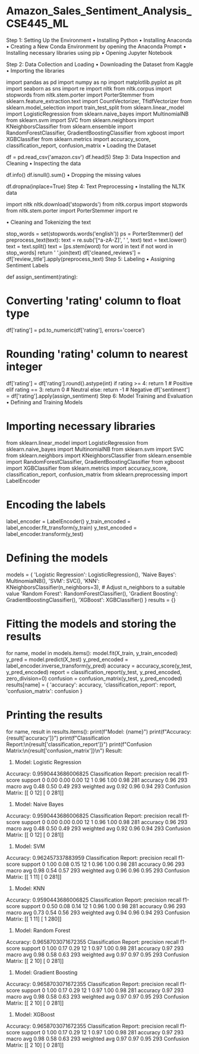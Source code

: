 # Amazon_Sales_Sentiment_Analysis_CSE445_ML


 Step 1: Setting Up the Environment 
•	Installing Python 
•	Installing Anaconda 
•	Creating a New Conda Environment by opening the Anaconda Prompt 
•	Installing necessary libraries using pip 
•	Opening Jupyter Notebook 

Step 2: Data Collection and Loading 
•	Downloading the Dataset from Kaggle 
•	Importing the libraries 

import pandas as pd 
import numpy as np 
import matplotlib.pyplot as plt 
import seaborn as sns 
import re 
import nltk 
from nltk.corpus import stopwords 
from nltk.stem.porter import PorterStemmer 
from sklearn.feature_extraction.text import CountVectorizer, TfidfVectorizer 
from sklearn.model_selection import train_test_split 
from sklearn.linear_model import LogisticRegression 
from sklearn.naive_bayes import MultinomialNB 
from sklearn.svm import SVC 
from sklearn.neighbors import KNeighborsClassifier 
from sklearn.ensemble import RandomForestClassifier, GradientBoostingClassifier 
from xgboost import XGBClassifier 
from sklearn.metrics import accuracy_score, classification_report, confusion_matrix 
•	Loading the Dataset 

df = pd.read_csv('amazon.csv') df.head(5) 
Step 3: Data Inspection and Cleaning 
•	Inspecting the data 

df.info() 
df.isnull().sum() 
•	Dropping the missing values 

df.dropna(inplace=True) 
Step 4: Text Preprocessing 
•	Installing the NLTK data 

import nltk 
nltk.download('stopwords') 
from nltk.corpus import stopwords 
from nltk.stem.porter import PorterStemmer 
import re 

•	Cleaning and Tokenizing the text 

stop_words = set(stopwords.words('english')) 
ps = PorterStemmer() 
def preprocess_text(text): 
text = re.sub('[^a-zA-Z]', ' ', text) 
text = text.lower() 
text = text.split() 
text = [ps.stem(word) for word in text if not word in stop_words] 
return ' '.join(text) 
df['cleaned_reviews'] = df['review_title'].apply(preprocess_text) 
Step 5: Labeling 
•	Assigning Sentiment Labels 

def assign_sentiment(rating): 
# Converting 'rating' column to float type 
df['rating'] = pd.to_numeric(df['rating'], errors='coerce') 
# Rounding 'rating' column to nearest integer 
df['rating'] = df['rating'].round().astype(int) 
if rating >= 4: 
return 1 # Positive 
elif rating == 3: 
return 0 # Neutral 
else: 
return -1 # Negative 
df['sentiment'] = df['rating'].apply(assign_sentiment) 
Step 6: Model Training and Evaluation 
•	Defining and Training Models 

# Importing necessary libraries 
from sklearn.linear_model import LogisticRegression 
from sklearn.naive_bayes import MultinomialNB 
from sklearn.svm import SVC 
from sklearn.neighbors import KNeighborsClassifier 
from sklearn.ensemble import RandomForestClassifier, GradientBoostingClassifier 
from xgboost import XGBClassifier 
from sklearn.metrics import accuracy_score, classification_report, confusion_matrix 
from sklearn.preprocessing import LabelEncoder 
# Encoding the labels 
label_encoder = LabelEncoder() 
y_train_encoded = label_encoder.fit_transform(y_train) 
y_test_encoded = label_encoder.transform(y_test) 
# Defining the models 
models = { 
'Logistic Regression': LogisticRegression(), 
'Naive Bayes': MultinomialNB(), 
'SVM': SVC(), 
'KNN': KNeighborsClassifier(n_neighbors=3), # Adjust n_neighbors to a suitable value 
'Random Forest': RandomForestClassifier(), 
'Gradient Boosting': GradientBoostingClassifier(), 
'XGBoost': XGBClassifier() 
} 
results = {} 
# Fitting the models and storing the results 
for name, model in models.items(): 
model.fit(X_train, y_train_encoded) 
y_pred = model.predict(X_test) 
y_pred_encoded = label_encoder.inverse_transform(y_pred) 
accuracy = accuracy_score(y_test, y_pred_encoded) 
report = classification_report(y_test, y_pred_encoded, zero_division=0) 
confusion = confusion_matrix(y_test, y_pred_encoded) 
results[name] = { 
'accuracy': accuracy, 
'classification_report': report, 
'confusion_matrix': confusion 
} 
# Printing the results 
for name, result in results.items(): 
print(f"Model: {name}") 
print(f"Accuracy: {result['accuracy']}") 
print(f"Classification Report:\n{result['classification_report']}") 
print(f"Confusion Matrix:\n{result['confusion_matrix']}\n") 
Result: 
1.	Model: Logistic Regression 

Accuracy: 0.9590443686006825 
Classification Report: 
precision recall f1-score support 
0 0.00 0.00 0.00 12 
1 0.96 1.00 0.98 281 
accuracy 0.96 293 
macro avg 0.48 0.50 0.49 293 
weighted avg 0.92 0.96 0.94 293 
Confusion Matrix: 
[[ 0 12] 
[ 0 281]] 
1.	Model: Naive Bayes 

Accuracy: 0.9590443686006825 
Classification Report: 
precision recall f1-score support 
0 0.00 0.00 0.00 12 
1 0.96 1.00 0.98 281 
accuracy 0.96 293 
macro avg 0.48 0.50 0.49 293 
weighted avg 0.92 0.96 0.94 293 
Confusion Matrix: 
[[ 0 12] 
[ 0 281]] 

1.	Model: SVM 

Accuracy: 0.962457337883959 
Classification Report: 
precision recall f1-score support 
0 1.00 0.08 0.15 12 
1 0.96 1.00 0.98 281 
accuracy 0.96 293 
macro avg 0.98 0.54 0.57 293 
weighted avg 0.96 0.96 0.95 293 
Confusion Matrix: 
[[ 1 11] 
[ 0 281]] 
1.	Model: KNN 

Accuracy: 0.9590443686006825 
Classification Report: 
precision recall f1-score support 
0 0.50 0.08 0.14 12 
1 0.96 1.00 0.98 281 
accuracy 0.96 293 
macro avg 0.73 0.54 0.56 293 
weighted avg 0.94 0.96 0.94 293 
Confusion Matrix: 
[[ 1 11] 
[ 1 280]] 

1.	Model: Random Forest 

Accuracy: 0.9658703071672355 
Classification Report: 
precision recall f1-score support 
0 1.00 0.17 0.29 12 
1 0.97 1.00 0.98 281 
accuracy 0.97 293 
macro avg 0.98 0.58 0.63 293 
weighted avg 0.97 0.97 0.95 293 
Confusion Matrix: 
[[ 2 10] 
[ 0 281]] 
1.	Model: Gradient Boosting 

Accuracy: 0.9658703071672355 
Classification Report: 
precision recall f1-score support 
0 1.00 0.17 0.29 12 
1 0.97 1.00 0.98 281 
accuracy 0.97 293 
macro avg 0.98 0.58 0.63 293 
weighted avg 0.97 0.97 0.95 293 
Confusion Matrix: 
[[ 2 10] 
[ 0 281]] 

1.	Model: XGBoost 

Accuracy: 0.9658703071672355 
Classification Report: 
precision recall f1-score support 
0 1.00 0.17 0.29 12 
1 0.97 1.00 0.98 281 
accuracy 0.97 293 
macro avg 0.98 0.58 0.63 293 
weighted avg 0.97 0.97 0.95 293 
Confusion Matrix: 
[[ 2 10] 
[ 0 281]]
